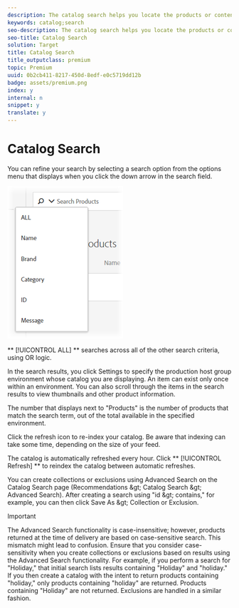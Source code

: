 ```yaml
---
description: The catalog search helps you locate the products or content in your catalog.
keywords: catalog;search
seo-description: The catalog search helps you locate the products or content in your catalog.
seo-title: Catalog Search
solution: Target
title: Catalog Search
title_outputclass: premium
topic: Premium
uuid: 0b2cb411-8217-450d-8edf-e0c5719dd12b
badge: assets/premium.png
index: y
internal: n
snippet: y
translate: y
---
```


# Catalog Search

You can refine your search by selecting a search option from the options menu that displays when you click the down arrow in the search field. 

![](../../assets/searchproductsmenu.png) 

** [!UICONTROL  ALL] ** searches across all of the other search criteria, using OR logic. 

In the search results, you click Settings to specify the production host group environment whose catalog you are displaying. An item can exist only once within an environment. You can also scroll through the items in the search results to view thumbnails and other product information. 

The number that displays next to "Products" is the number of products that match the search term, out of the total available in the specified environment. 

Click the refresh icon to re-index your catalog. Be aware that indexing can take some time, depending on the size of your feed. 

The catalog is automatically refreshed every hour. Click ** [!UICONTROL  Refresh] ** to reindex the catalog between automatic refreshes. 

You can create collections or exclusions using Advanced Search on the Catalog Search page (Recommendations &amp;gt; Catalog Search &amp;gt; Advanced Search). After creating a search using "id &amp;gt; contains," for example, you can then click Save As &amp;gt; Collection or Exclusion. 


>[!IMPORTANT]
>
>The Advanced Search functionality is case-insensitive; however, products returned at the time of delivery are based on case-sensitive search. This mismatch might lead to confusion. Ensure that you consider case-sensitivity when you create collections or exclusions based on results using the Advanced Search functionality. For example, if you perform a search for "Holiday," that initial search lists results containing "Holiday" and "holiday." If you then create a catalog with the intent to return products containing "holiday," only products containing "holiday" are returned. Products containing "Holiday" are not returned. Exclusions are handled in a similar fashion.


